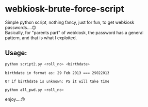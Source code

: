 # webkiosk-brute-force-script
Simple python script, nothing fancy, just for fun, to get webkiosk passwords....🙃\
Basically, for "parents part" of webkiosk, the password has a general pattern, and that is what I exploited.
## Usage:
```bash
python script2.py <roll_no> <birthdate>
```
`birthdate in format as:
  29 Feb 2013 === 29022013`

`Or if birthdate is unknown:
  PS it will take time`
```bash
python all_pwd.py <roll_no>
```
enjoy....🙃
